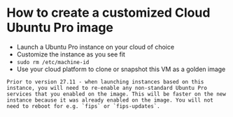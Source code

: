 # How to create a customized Cloud Ubuntu Pro image

* Launch a Ubuntu Pro instance on your cloud of choice
* Customize the instance as you see fit
* `sudo rm /etc/machine-id`
* Use your cloud platform to clone or snapshot this VM as a golden image

```{tip}
Prior to version 27.11 - when launching instances based on this instance, you will need to re-enable any non-standard Ubuntu Pro services that you enabled on the image. This will be faster on the new instance because it was already enabled on the image. You will not need to reboot for e.g. `fips` or `fips-updates`.
```
